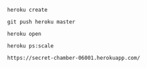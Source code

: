 `heroku create`

`git push heroku master`

`heroku open`

`heroku ps:scale`

`https://secret-chamber-06001.herokuapp.com/`
